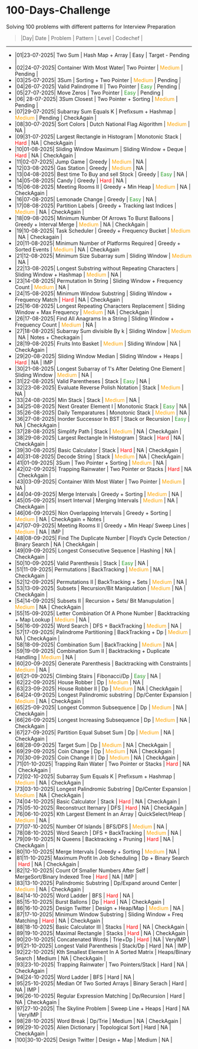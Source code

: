 # 100-Days-Challenge
Solving 100 problems with different patterns for Interview Preparation

>|Day|   Date   |    Problem    |       Pattern        |   Level   |       Codechef          |     
-----------------------------------------------------------------------------------------------------------------------------
* |01|23-07-2025| Two Sum       | Hash Map + Array     |   Easy    | Target - Pending        |
* |02|24-07-2025| Container With Most Water| Two Pointer | <span style="color:#FFA500">Medium</span> |     Pending    |                            
* |03|25-07-2025| 3Sum | Sorting + Two Pointer | <span style="color:#FFA500">Medium</span> | Pending | 
* |04|26-07-2025| Valid Palindrome II | Two Pointer | <span style="color:#2CA02C">Easy</span> | Pending |
* |05|27-07-2025| Move Zeros | Two Pointer | <span style="color:#2CA02C">Easy</span> | Pending |
* |06| 28-07-2025| 3Sum Closest | Two Pointer + Sorting | <span style="color:#FFA500">Medium</span> | Pending |
* |07|29-07-2025| Subarray Sum Equals K | Prefixsum + Hashmap | <span style="color:#FFA500">Medium</span> | Pending | CheckAgain |
* |08|30-07-2025| Sort Colors | Dutch National Flag Algorithm | <span style="color:#FFA500">Medium</span> | NA |
* |09|31-07-2025| Largest Rectangle in Histogram | Monotonic Stack | <span style="color:#FF0000">Hard</span> | NA | CheckAgain |
* |10|01-08-2025| Sliding Window Maximum | Sliding Window + Deque | <span style="color:#FF0000">Hard</span> | NA | CheckAgain |
* |11|02-07-2025| Jump Game | Greedy | <span style="color:#FFA500">Medium</span> | NA |
* |12|03-08-2025| Gas Station | Greedy | <span style="color:#FFA500">Medium</span> | NA |
* |13|04-08-2025| Best time To Buy and sell Stock | Greedy | <span style="color:#2CA02C">Easy</span> | NA |
* |14|05-08-2025| Candy | Greedy | <span style="color:#FF0000">Hard</span> | NA |
* |15|06-08-2025| Meeting Rooms II | Greedy + Min Heap | <span style="color:#FFA500">Medium</span> | NA | CheckAgain |
* |16|07-08-2025| Lemonade Change | Greedy | <span style="color:#2CA02C">Easy</span> | NA | 
* |17|08-08-2025| Partition Labels | Greedy + Tracking last Indices | <span style="color:#FFA500">Medium</span> | NA | CheckAgain |
* |18|09-08-2025| Minimum Number Of Arrows To Burst Balloons | Greedy + Interval Merge | <span style="color:#FFA500">Medium</span> | NA | CheckAgain |
* |19|10-08-2025| Task Scheduler | Greedy + Frequency Bucket | <span style="color:#FFA500">Medium</span> | NA | Checkagain |
* |20|11-08-2025| Minimum Number of Platforms Required | Greedy + Sorted Events | <span style="color:#FFA500">Medium</span> | NA | CheckAgain
* |21|12-08-2025| Minimum Size Subarray sum | Sliding Window | <span style="color:#FFA500">Medium</span> | NA |
* |22|13-08-2025| Longest Substring without Repeating Characters | Sliding Window + Hashmap | <span style="color:#FFA500">Medium</span> | NA |
* |23|14-08-2025| Permutation In String | Sliding Window + Frequency Count | <span style="color:#FFA500">Medium</span> | NA |
* |24|15-08-2025| Minimum Window Substring | Sliding Window + Frequency Match | <span style="color:#FF0000">Hard</span> | NA | CheckAgain |
* |25|16-08-2025| Longest Repeating Characters Replacement | Sliding Window + Max Frequency | <span style="color:#FFA500">Medium</span> | NA | CheckAgain |
* |26|17-08-2025| Find All Anagrams In a String | Sliding Window + Frequency  Count | <span style="color:#FFA500">Medium</span> | NA |
* |27|18-08-2025| Subarray Sum divisible By k | Sliding Window | <span style="color:#FFA500">Medium</span> | NA | Notes + Checkagain |
* |28|19-08-2025| Fruits Into Basket | <span style="color:#FFA500">Medium</span> | Sliding Window | NA | CheckAgain |
* |29|20-08-2025| Sliding Window Median | Sliding Window + Heaps | <span style="color:#FF0000">Hard</span> | NA | IMP |
* |30|21-08-2025| Longest Subarray of 1's After Deleting One Element | Sliding Window | <span style="color:#FFA500">Medium</span> | NA |
* |31|22-08-2025| Valid Parentheses | Stack | <span style="color:#2CA02C">Easy</span> | NA | 
* |32|23-08-2025| Evaluate Reverse Polish Notation | Stack | <span style="color:#FFA500">Medium</span> | NA |
* |33|24-08-2025| Min Stack | Stack | <span style="color:#FFA500">Medium</span> | NA |
* |34|25-08-2025| Next Greater Element I | Monotonic Stack | <span style="color:#2CA02C">Easy</span> | NA |
* |35|26-08-2025| Daily Temparatures | Monotonic Stack | <span style="color:#FFA500">Medium</span> | NA |
* |36|27-08-2025| Inorder Successor In BST | Stack or Recursion | <span style="color:#2CA02C">Easy</span> | NA | CheckAgain |
* |37|28-08-2025| Simplify Path | Stack | <span style="color:#FFA500">Medium</span> | NA | CheckAgain |
* |38|29-08-2025| Largest Rectangle In Histogram | Stack | <span style="color:#FF0000">Hard</span> | NA | CheckAgain |
* |39|30-08-2025| Basic Calculator | Stack | <span style="color:#FF0000">Hard</span> | NA | CheckAgain |
* |40|31-08-2025| Decode String | Stack | <span style="color:#FFA500">Medium</span> | NA | CheckAgain |
* |41|01-09-2025| 3Sum | Two Pointer + Sorting | <span style="color:#FFA500">Medium</span> | NA | 
* |42|02-09-2025| Trapping Rainwater | Two Pointer or Stacks | <span style="color:#FF0000">Hard</span> | NA | CheckAgain |
* |43|03-09-2025| Container With Most Water | Two Pointer | <span style="color:#FFA500">Medium</span> | NA |
* |44|04-09-2025| Merge Intervals | Greedy + Sorting | <span style="color:#FFA500">Medium</span> | NA | 
* |45|05-09-2025| Insert Interval | Merging Intervals | <span style="color:#FFA500">Medium</span> | NA | CheckAgain |
* |46|06-09-2025| Non Overlapping Intervals | Greedy + Sorting | <span style="color:#FFA500">Medium</span> | NA | CheckAgain + Notes |
* |47|07-09-2025| Meeting Rooms II | Greedy + Min Heap/ Sweep Lines | <span style="color:#FFA500">Medium</span> | NA | IMP |
* |48|08-09-2025| Find The Duplicate Number | Floyd’s Cycle Detection / Binary Search | NA | CheckAgain |
* |49|09-09-2025| Longest Consecutive Sequence | Hashing | NA | CheckAgain |
* |50|10-09-2025| Valid Parenthesis | Stack | <span style="color:#2CA02C">Easy</span> | NA |
* |51|11-09-2025| Permutations | BackTracking | <span style="color:#FFA500">Medium</span> | NA | CheckAgain |
* |52|12-09-2025| Permutations II | BackTracking + Sets | <span style="color:#FFA500">Medium</span> | NA | 
* |53|13-09-2025| Subsets | Recursion/Bit Manipulation | <span style="color:#FFA500">Medium</span> | NA | CheckAgain |
* |54|14-09-2025| Subsets II | Recursion + Sets/ Bit Manupulation | <span style="color:#FFA500">Medium</span> | NA | CheckAgain |
* |55|15-09-2025| Letter Combination Of A Phone Number | Backtracking + Map Lookup | <span style="color:#FFA500">Medium</span> | NA |
* |56|16-09-2025| Word Search | DFS + BackTracking | <span style="color:#FFA500">Medium</span> | NA |
* |57|17-09-2025| Palindrome Partitioning | BackTracking + Dp | <span style="color:#FFA500">Medium</span> | NA | CheckAgain |
* |58|18-09-2025| Combination Sum | BackTracking | <span style="color:#FFA500">Medium</span> | NA |
* |59|19-09-2025| Combination Sum II | Backtracking + Duplicate Handling | <span style="color:#FFA500">Medium</span> | NA |
* |60|20-09-2025| Generate Parenthesis | Backtracking with Constraints | <span style="color:#FFA500">Medium</span> | NA |
* |61|21-09-2025| Climbing Stairs | Fibonacci/Dp | <span style="color:#2CA02C">Easy</span> | NA |
* |62|22-09-2025| House Robber | Dp | <span style="color:#FFA500">Medium</span> | NA |
* |63|23-09-2025| House Robber II | Dp | <span style="color:#FFA500">Medium</span> | NA | CheckAgain |
* |64|24-09-2025| Longest Palindromic substring | Dp/Center Expansion | <span style="color:#FFA500">Medium</span> | NA | CheckAgain |
* |65|25-09-2025| Longest Common Subsequence | Dp | <span style="color:#FFA500">Medium</span> | NA | CheckAgain | 
* |66|26-09-2025| Longest Increasing Subsequence | Dp | <span style="color:#FFA500">Medium</span> | NA | CheckAgain |
* |67|27-09-2025| Partition Equal Subset Sum | Dp | <span style="color:#FFA500">Medium</span> | NA | CheckAgain |
* |68|28-09-2025| Target Sum | Dp | <span style="color:#FFA500">Medium</span> | NA | CheckAgain |
* |69|29-09-2025| Coin Change | Dp | <span style="color:#FFA500">Medium</span> | NA | CheckAgain |
* |70|30-09-2025| Coin Change II | Dp | <span style="color:#FFA500">Medium</span> | NA | CheckAgain |
* |71|01-10-2025| Trapping Rain Water | Two Pointer or Stacks | <span style="color:#FF0000">Hard</span> | NA | CheckAgain |
* |72|02-10-2025| Subarray Sum Equals K | Prefixsum + Hashmap | <span style="color:#FFA500">Medium</span> | NA | CheckAgain |
* |73|03-10-2025| Longest Palindromic Substring | Dp/Center Expansion | <span style="color:#FFA500">Medium</span> | NA | CheckAgain |
* |74|04-10-2025| Basic Calculator | Stack | <span style="color:#FF0000">Hard</span> | NA | CheckAgain |
* |75|05-10-2025| Reconstruct Iternary | DFS | <span style="color:#FF0000">Hard</span> | NA | CheckAgain |
* |76|06-10-2025| Kth Largest Element In an Array | QuickSelect/Heap | <span style="color:#FFA500">Medium</span> | NA |
* |77|07-10-2025| Number Of Islands | BFS/DFS | <span style="color:#FFA500">Medium</span> | NA |
* |78|08-10-2025| Word Search | DFS + BackTracking | <span style="color:#FFA500">Medium</span> | NA |
* |79|09-10-2025| N Queens | Backtracking + Pruning | <span style="color:#FF0000">Hard</span> | NA | CheckAgain |
* |80|10-10-2025| Merge Intervals | Greedy + Sorting | <span style="color:#FFA500">Medium</span> | NA |
* |81|11-10-2025| Maximum Profit In Job Scheduling | Dp + Binary Search | <span style="color:#FF0000">Hard</span> | NA | CheckAgain |
* |82|12-10-2025| Count Of Smaller Numbers After Self | MergeSort/Binary Indexed Tree | <span style="color:#FF0000">Hard</span> | NA | IMP |
* |83|13-10-2025| Palindromic Substring | Dp/Expand around Center | <span style="color:#FFA500">Medium</span> | NA | CheckAgain |
* |84|14-10-2025| Word Ladder | BFS | <span style="color:#FF0000">Hard</span> | NA |
* |85|15-10-2025| Burst Ballons | Dp | <span style="color:#FF0000">Hard</span> | NA | CheckAgain |
* |86|16-10-2025| Design Twitter | Design + Heap/Map | <span style="color:#FFA500">Medium</span> | NA |
* |87|17-10-2025| Minimum  Window Substring | Sliding Window + Freq Matching | <span style="color:#FF0000">Hard</span> | NA | CheckAgain |
* |88|18-10-2025| Basic Calculator III | Stacks | <span style="color:#FF0000">Hard</span> | NA | CheckAgain |
* |89|19-10-2025| Maximal Rectangle | Stacks | <span style="color:#FF0000">Hard</span> | NA | CheckAgain |
* |90|20-10-2025| Concatenated Words | Trie+Dp | <span style="color:#FF0000">Hard</span> | NA | VeryIMP |
* |91|21-10-2025| Longest Valid Parenthesis | Stack/Dp | Hard | NA | IMP | 
* |92|22-10-2025| Kth Smallest Element In A Sorted Matrix | Heaps/Binary Search | Medium | NA | CheckAgain |
* |93|23-10-2025| Trapping Rainwater | Two Pointers/Stack | Hard | NA | CheckAgain |
* |94|24-10-2025|  Word Ladder | BFS | Hard | NA |
* |95|25-10-2025| Median Of Two Sorted Arrays | Binary Serach | Hard | NA | IMP |
* |96|26-10-2025| Regular Expression Matching | Dp/Recursion | Hard | NA | CheckAgain |
* |97|27-10-2025| The Skyline Problem | Sweep Line + Heaps | Hard | NA | VeryIMP |
* |98|28-10-2025| Word Break | Dp/Trie | Medium | NA | CheckAgain |
* |99|29-10-2025| Alien Dictionary | Topological Sort | Hard | NA | CheckAgain |
* |100|30-10-2025| Design Twitter | Design + Map | Medium | NA |